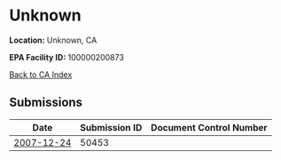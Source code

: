 # Unknown

**Location:** Unknown, CA

**EPA Facility ID:** 100000200873

[Back to CA Index](../../index.md)

## Submissions

| Date | Submission ID | Document Control Number |
|------|--------------|-------------------------|
| [2007-12-24](submissions/50453.md) | 50453 |  |
